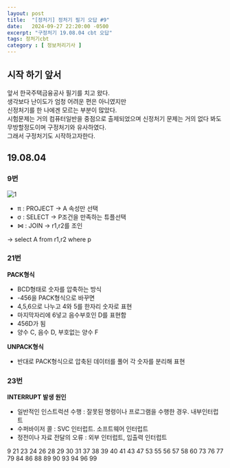 ```yaml
---
layout: post
title:  "[정처기] 정처기 필기 오답 #9"
date:   2024-09-27 22:20:00 -0500
excerpt: "구정처기 19.08.04 cbt 오답"
tags: 정처기cbt
category : [ 정보처리기사 ]
---
```


## 시작 하기 앞서

앞서 한국주택금융공사 필기를 치고 왔다.  
생각보다 난이도가 엄청 어려운 편은 아니였지만  
신정처기를 한 나에겐 모르는 부분이 많았다.  
시험문제는 거의 컴퓨터일반을 중점으로 출제되었으며 신정처기 문제는 거의 없다 봐도 무방할정도이며 구정처기와 유사하였다.  
그래서 구정처기도 시작하고자한다.  

## 19.08.04



### 9번

<img src="https://i.ibb.co/SmC7VK5/1.png" alt="1" border="0">

+ π : PROJECT -> A 속성만 선택  
+ σ : SELECT -> P조건을 만족하는 튜플선택  
+ ⋈ : JOIN -> r1,r2를 조인  

-> select A from r1,r2 where p  

### 21번

**PACK형식**  
+ BCD형태로 숫자를 압축하는 방식
+ -456을 PACK형식으로 바꾸면
+ 4,5,6으로 나누고 4와 5를 한자리 숫자로 표현
+ 마지막자리에 6넣고 음수부호인 D를 표현함
+ 456D가 됨
+ 양수 C, 음수 D, 부호없는 양수 F

**UNPACK형식**  
+ 반대로 PACK형식으로 압축된 데이터를 풀어 각 숫자를 분리해 표현


### 23번

**INTERRUPT 발생 원인**  
+ 일반적인 인스트럭션 수행 : 잘못된 명령이나 프로그램을 수행한 경우. 내부인터럽트
+ 수퍼바이저 콜 : SVC 인터럽트. 소프트웨어 인터럽트
+ 정전이나 자료 전달의 오류 : 외부 인터럽트, 입출력 인터럽트




9 21 23 24 26 28 29 30 31 37 38 39 40 41 43 47 53 55 56 57 58 60 73 76 77 79 84 86 88 89 90 93 94 96 99 